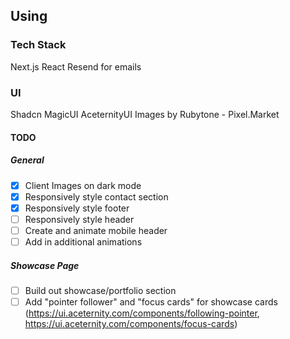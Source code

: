 ## Using

### **Tech Stack**
Next.js
React
Resend for emails

### **UI**
Shadcn
MagicUI
AceternityUI
Images by Rubytone - Pixel.Market


#### TODO
##### General
+ [x] Client Images on dark mode
+ [x] Responsively style contact section
+ [x] Responsively style footer
+ [ ] Responsively style header
+ [ ] Create and animate mobile header
+ [ ] Add in additional animations

##### Showcase Page
+ [ ] Build out showcase/portfolio section
+ [ ] Add "pointer follower" and "focus cards" for showcase cards (https://ui.aceternity.com/components/following-pointer, https://ui.aceternity.com/components/focus-cards)